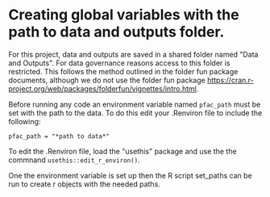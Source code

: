 # Creating global variables with the path to data and outputs folder.

For this project, data and outputs are saved in a shared folder named "Data and Outputs". For data governance reasons access to this folder is restricted. This follows the method outlined in the folder fun package documents, although we do not use the folder fun package https://cran.r-project.org/web/packages/folderfun/vignettes/intro.html.

Before running any code an environment variable named `pfac_path` must be set with the path to the data. To do this edit your .Renviron file to include the following:

`pfac_path = "*path to data*"`

To edit the .Renviron file, load the "usethis" package and use the  the commnand `usethis::edit_r_environ()`.

One the environment variable is set up then the R script set_paths can be run to create r objects with the needed paths.
